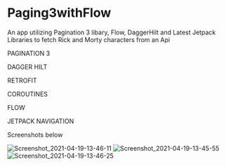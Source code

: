 # Paging3withFlow
An app utilizing Pagination 3 libary, Flow, DaggerHilt and Latest Jetpack Libraries to fetch Rick and Morty characters from an Api

PAGINATION 3 

DAGGER HILT

RETROFIT

COROUTINES

FLOW

JETPACK NAVIGATION

Screenshots below


![Screenshot_2021-04-19-13-46-11](https://user-images.githubusercontent.com/44091450/115241617-e4152000-a0d5-11eb-9c74-20f49a7fc559.png)
![Screenshot_2021-04-19-13-45-55](https://user-images.githubusercontent.com/44091450/115241644-eb3c2e00-a0d5-11eb-9617-2dc0acfc14db.png)
![Screenshot_2021-04-19-13-46-25](https://user-images.githubusercontent.com/44091450/115241645-eb3c2e00-a0d5-11eb-9c92-d95a83785332.png)
